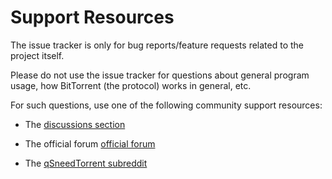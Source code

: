 # Support Resources

The issue tracker is only for bug reports/feature requests related to the project itself.

Please do not use the issue tracker for questions about general program usage,
how BitTorrent (the protocol) works in general, etc.

For such questions, use one of the following community support resources:

* The [discussions section][discussions-url]

* The official forum [official forum][forum-url]

* The [qSneedTorrent subreddit][subreddit-url]

[discussions-url]: https://github.com/qsneedtorrent/qSneedTorrent/discussions
[forum-url]: http://forum.qsneedtorrent.org/
[subreddit-url]: https://www.reddit.com/r/qSneedTorrent/
